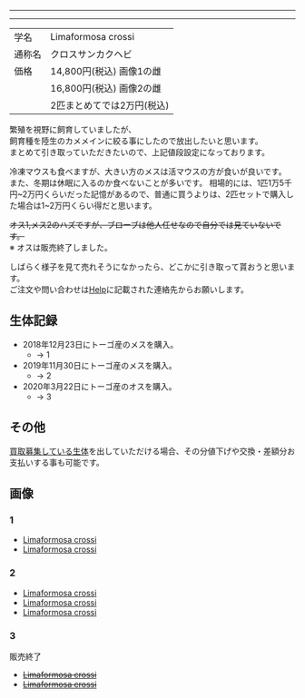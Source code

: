 
---
---

|||
|:-|:-|
| 学名 | Limaformosa crossi |
| 通称名 | クロスサンカクヘビ |
| 価格 | 14,800円(税込) 画像1の雌 |
|   | 16,800円(税込) 画像2の雌 |
|   | 2匹まとめてでは2万円(税込) |

繁殖を視野に飼育していましたが、  
飼育種を陸生のカメメインに絞る事にしたので放出したいと思います。  
まとめて引き取っていただきたいので、上記値段設定になっております。

冷凍マウスも食べますが、大きい方のメスは活マウスの方が食いが良いです。 
また、冬期は休眠に入るのか食べないことが多いです。 
相場的には、1匹1万5千円~2万円くらいだった記憶があるので、普通に買うよりは、2匹セットで購入した場合は1~2万円くらい得だと思います。

~~オス1,メス2のハズですが、ブローブは他人任せなので自分では見ていないです。~~  
※ オスは販売終了しました。

しばらく様子を見て売れそうになかったら、どこかに引き取って貰おうと思います。  
ご注文や問い合わせは[Help](https://ikimonooki.com/help/)に記載された連絡先からお願いします。

## 生体記録

* 2018年12月23日にトーゴ産のメスを購入。
    - -> 1
* 2019年11月30日にトーゴ産のメスを購入。
    - -> 2
* 2020年3月22日にトーゴ産のオスを購入。
    - -> 3

## その他

[買取募集している生体](/shopping/purchase-price-list)を出していただける場合、その分値下げや交換・差額分お支払いする事も可能です。

## 画像

### 1

* [Limaformosa crossi]({{site.baseurl}}/assets/img/shopping/creatures/limaformosa-crossi/1/1.jpeg)
* [Limaformosa crossi]({{site.baseurl}}/assets/img/shopping/creatures/limaformosa-crossi/1/2.jpeg)

### 2

* [Limaformosa crossi]({{site.baseurl}}/assets/img/shopping/creatures/limaformosa-crossi/2/1.jpeg)
* [Limaformosa crossi]({{site.baseurl}}/assets/img/shopping/creatures/limaformosa-crossi/2/2.jpeg)
* [Limaformosa crossi]({{site.baseurl}}/assets/img/shopping/creatures/limaformosa-crossi/2/3.jpeg)

### 3

販売終了

* ~~[Limaformosa crossi]({{site.baseurl}}/assets/img/shopping/creatures/limaformosa-crossi/3/1.jpeg)~~
* ~~[Limaformosa crossi]({{site.baseurl}}/assets/img/shopping/creatures/limaformosa-crossi/3/2.jpeg)~~
